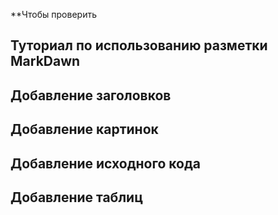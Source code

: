 








**Чтобы проверить




## Туториал по использованию разметки MarkDawn

## Добавление заголовков




## Добавление картинок



## Добавление исходного кода




## Добавление таблиц